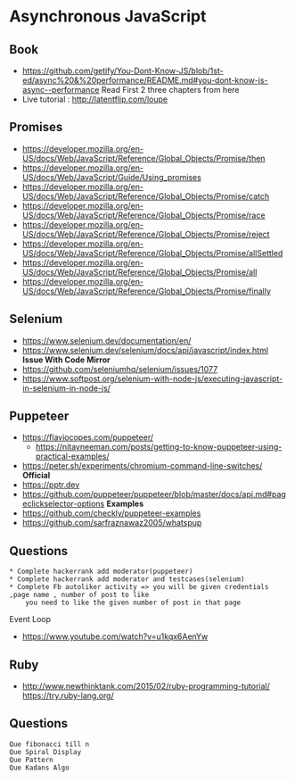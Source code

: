 # Asynchronous JavaScript
## Book
  * https://github.com/getify/You-Dont-Know-JS/blob/1st-ed/async%20&%20performance/README.md#you-dont-know-js-async--performance
    Read First 2 three chapters from here
  * Live tutorial : http://latentflip.com/loupe
## Promises
  * https://developer.mozilla.org/en-US/docs/Web/JavaScript/Reference/Global_Objects/Promise/then
  * https://developer.mozilla.org/en-US/docs/Web/JavaScript/Guide/Using_promises
  * https://developer.mozilla.org/en-US/docs/Web/JavaScript/Reference/Global_Objects/Promise/catch
  * https://developer.mozilla.org/en-US/docs/Web/JavaScript/Reference/Global_Objects/Promise/race
  * https://developer.mozilla.org/en-US/docs/Web/JavaScript/Reference/Global_Objects/Promise/reject
  * https://developer.mozilla.org/en-US/docs/Web/JavaScript/Reference/Global_Objects/Promise/allSettled
  * https://developer.mozilla.org/en-US/docs/Web/JavaScript/Reference/Global_Objects/Promise/all
  * https://developer.mozilla.org/en-US/docs/Web/JavaScript/Reference/Global_Objects/Promise/finally
## Selenium
  * https://www.selenium.dev/documentation/en/
  * https://www.selenium.dev/selenium/docs/api/javascript/index.html
**Issue With Code Mirror** 
  * https://github.com/seleniumhq/selenium/issues/1077
  * https://www.softpost.org/selenium-with-node-js/executing-javascript-in-selenium-in-node-js/
## Puppeteer  
  * https://flaviocopes.com/puppeteer/
	* https://nitayneeman.com/posts/getting-to-know-puppeteer-using-practical-examples/
  * https://peter.sh/experiments/chromium-command-line-switches/
  **Official**
  * https://pptr.dev
  * https://github.com/puppeteer/puppeteer/blob/master/docs/api.md#pageclickselector-options
  **Examples**
  * https://github.com/checkly/puppeteer-examples
  * https://github.com/sarfraznawaz2005/whatspup
## Questions
    * Complete hackerrank add moderator(puppeteer)
    * Complete hackerrank add moderator and testcases(selenium)
    * Complete Fb autoliker activity => you will be given credentials ,page name , number of post to like 
        you need to like the given number of post in that page
  Event Loop
  * https://www.youtube.com/watch?v=u1kqx6AenYw
  ## Ruby
  * http://www.newthinktank.com/2015/02/ruby-programming-tutorial/
  https://try.ruby-lang.org/
  ## Questions
    Que fibonacci till n
    Que Spiral Display
    Que Pattern
    Que Kadans Algo    
